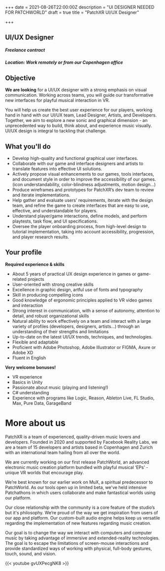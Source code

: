 +++
date = 2021-08-26T22:00:00Z
description = "UI DESIGNER NEEDED FOR PATCHWORLD"
draft = true
title = "PatchXR UI/UX Designer"

+++
## **UI/UX Designer**

##### Freelance contract

##### Location: Work remotely or from our Copenhagen office

## Objective

**We are looking** for a UI/UX designer with a strong emphasis on visual communication. Working across teams, you will guide our transformative new interfaces for playful musical interaction in VR.

You will help us create the best user experience for our players, working hand in hand with our UI/UX team, Lead Designer, Artists, and Developers. Together, we aim to explore a new sonic and graphical dimension - an unprecedented way to build, think about, and experience music visually. UI/UX design is integral to tackling that challenge.

## What you'll do

* Develop high-quality and functional graphical user interfaces.
* Collaborate with our game and interface designers and artists to translate features into effective UI solutions.
* Actively propose visual enhancements to our games, tools interfaces, and document style in order to improve the accessibility of our games. (icon understandability, color-blindness adjustments, motion design…)
* Produce wireframes and prototypes for PatchXR’s dev team to review and iterate implementations.
* Help gather and evaluate users' requirements, iterate with the design team, and refine the game to create interfaces that are easy to use, effective, and understandable for players.
* Understand player/game interactions, define models, and perform playtests, task flow, and UI specifications.
* Oversee the player onboarding process, from high-level design to tutorial implementation, taking into account accessibility, progression, and player research results.

## Your profile

**Required experience & skills**

* About 5 years of practical UX design experience in games or game-related projects
* User-oriented with strong creative skills
* Excellence in graphic design, artful use of fonts and typography
* Skill in producing compelling icons
* Good knowledge of ergonomic principles applied to VR video games and interaction
* Strong interest in communication, with a sense of autonomy, attention to detail, and robust organizational skills
* Natural ability to work effectively on a team and interact with a large variety of profiles (developers, designers, artists…) through an understanding of their strengths and limitations
* Up-to-date on the latest UI/UX trends, techniques, and technologies.
* Flexible and adaptable
* Proficient with Adobe Photoshop, Adobe Illustrator or FIGMA, Axure or Adobe XD
* Fluent in English

**Very welcome bonuses!**

* VR experience
* Basics in Unity
* Passionate about music (playing and listening!)
* C# understanding
* Experience with programs like Logic, Reason, Ableton Live, FL Studio, Max, Pure Data, GarageBand

# More about us

PatchXR is a team of experienced, quality-driven music lovers and developers. Founded in 2020 and supported by Facebook Reality Labs, we are a team of 15 developers and artists based in Copenhagen and Zurich with an international team hailing from all over the world.

We are currently working on our first release PatchWorld, an advanced electronic music creation platform bundled with playful musical ‘EPs’ - unique VR worlds that encourage play.

We’re best known for our earlier work on MuX, a spiritual predecessor to PatchWorld. As our tools open up in limited beta, we've held intensive Patchathons in which users collaborate and make fantastical worlds using our platform.

Our close relationship with the community is a core feature of the studio’s but it's philosophy. We’re proud of the way we get inspiration from users of our app and platform. Our custom-built audio engine helps keep us versatile regarding the implementation of new features regarding music creation.

Our goal is to change the way we interact with computers and computer music by taking advantage of immersive and extended-reality technologies. The goal is to escape the limitations of screen-mouse interactions and provide standardized ways of working with physical, full-body gestures, touch, sound, and vision.

{{< youtube gvUXPecgNK8 >}}